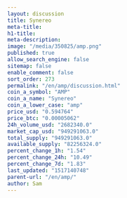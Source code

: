 ```yaml
---
layout: discussion
title: Synereo
meta-title: 
h1-title: 
meta-description: 
image: "/media/350825/amp.png"
published: true
allow_search_engine: false
sitemap: false
enable_comment: false
sort_order: 273
permalink: "/en/amp/discussion.html"
coin_a_symbol: "AMP"
coin_a_name: "Synereo"
coin_a_lower_case: "amp"
price_usd: "0.594764"
price_btc: "0.00005062"
24h_volume_usd: "2682340.0"
market_cap_usd: "949291063.0"
total_supply: "949291063.0"
available_supply: "82256324.0"
percent_change_1h: "1.54"
percent_change_24h: "10.49"
percent_change_7d: "1.83"
last_updated: "1517140748"
parent-url: "/en/amp/"
author: Sam
---
```


